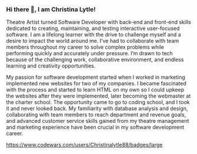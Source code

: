 ### Hi there 👋, I am Christina Lytle!

Theatre Artist turned Software Developer with back-end and front-end skills dedicated to creating, maintaining, and testing interactive user-focused software. I am a lifelong learner with the drive to challenge myself and a desire to impact the world around me. I’ve had to collaborate with team members throughout my career to solve complex problems while performing quickly and accurately under pressure. I’m drawn to tech because of the challenging work, collaborative environment, and endless learning and creativity opportunities.

My passion for software development started when I worked in marketing implemented new websites for two of my companies. I became fascinated with the process and started to learn HTML on my own so I could upkeep the websites after they were implemented, later becoming the webmaster at the charter school. The opportunity came to go to coding school, and I took it and never looked back. My familiarity with database analysis and design, collaborating with team members to reach department and revenue goals, and advanced customer service skills gained from my theatre management and marketing experience have been crucial in my software development career. 

https://www.codewars.com/users/Christinalytle88/badges/large

<!--
**Christinalytle/Christinalytle** is a ✨ _special_ ✨ repository because its `README.md` (this file) appears on your GitHub profile.

Here are some ideas to get you started:

- 🔭 I’m currently working on ...
- 🌱 I’m currently learning ...
- 👯 I’m looking to collaborate on ...
- 🤔 I’m looking for help with ...
- 💬 Ask me about ...
- 📫 How to reach me: ...
- 😄 Pronouns: ...
- ⚡ Fun fact: ...
-->
